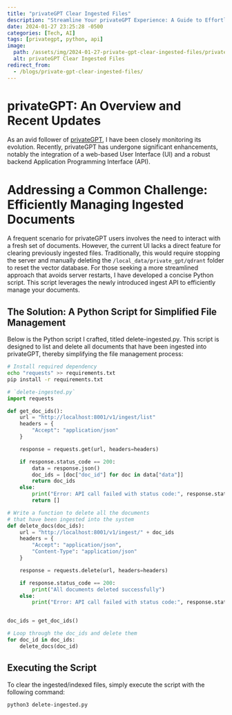 ```yaml
---
title: "privateGPT Clear Ingested Files"
description: "Streamline Your privateGPT Experience: A Guide to Effortlessly Clearing Ingested Files with a Custom Python Script"
date: 2024-01-27 23:25:28 -0500
categories: [Tech, AI]
tags: [privategpt, python, api]
image:
  path: /assets/img/2024-01-27-private-gpt-clear-ingested-files/private-gpt.png
  alt: privateGPT Clear Ingested Files
redirect_from:
  - /blogs/private-gpt-clear-ingested-files/
---
```


# privateGPT: An Overview and Recent Updates

As an avid follower of [privateGPT](https://github.com/imartinez/privateGPT), I have been closely monitoring its evolution. Recently, privateGPT has undergone significant enhancements, notably the integration of a web-based User Interface (UI) and a robust backend Application Programming Interface (API).

# Addressing a Common Challenge: Efficiently Managing Ingested Documents

A frequent scenario for privateGPT users involves the need to interact with a fresh set of documents. However, the current UI lacks a direct feature for clearing previously ingested files. Traditionally, this would require stopping the server and manually deleting the `/local_data/private_gpt/qdrant` folder to reset the vector database. For those seeking a more streamlined approach that avoids server restarts, I have developed a concise Python script. This script leverages the newly introduced ingest API to efficiently manage your documents.

## The Solution: A Python Script for Simplified File Management

Below is the Python script I crafted, titled delete-ingested.py. This script is designed to list and delete all documents that have been ingested into privateGPT, thereby simplifying the file management process:

```bash
# Install required dependency
echo "requests" >> requirements.txt
pip install -r requirements.txt
```

```python
# `delete-ingested.py`
import requests

def get_doc_ids():
    url = "http://localhost:8001/v1/ingest/list"
    headers = {
        "Accept": "application/json"
    }

    response = requests.get(url, headers=headers)

    if response.status_code == 200:
        data = response.json()
        doc_ids = [doc["doc_id"] for doc in data["data"]]
        return doc_ids
    else:
        print("Error: API call failed with status code:", response.status_code)
        return []

# Write a function to delete all the documents
# that have been ingested into the system
def delete_docs(doc_ids):
    url = "http://localhost:8001/v1/ingest/" + doc_ids
    headers = {
        "Accept": "application/json",
        "Content-Type": "application/json"
    }

    response = requests.delete(url, headers=headers)

    if response.status_code == 200:
        print("All documents deleted successfully")
    else:
        print("Error: API call failed with status code:", response.status_code)


doc_ids = get_doc_ids()

# Loop through the doc_ids and delete them
for doc_id in doc_ids:
    delete_docs(doc_id)
```

## Executing the Script
To clear the ingested/indexed files, simply execute the script with the following command:

```bash
python3 delete-ingested.py
```